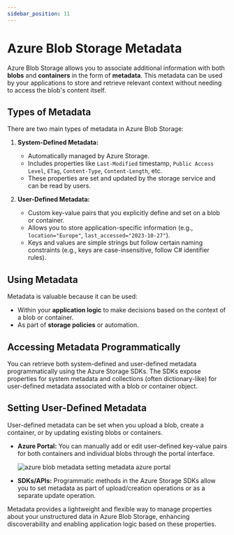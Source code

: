 ```yaml
---
sidebar_position: 11
---
```


# Azure Blob Storage Metadata

Azure Blob Storage allows you to associate additional information with both **blobs** and **containers** in the form of **metadata**. This metadata can be used by your applications to store and retrieve relevant context without needing to access the blob's content itself.

## Types of Metadata

There are two main types of metadata in Azure Blob Storage:

1.  **System-Defined Metadata:**
    *   Automatically managed by Azure Storage.
    *   Includes properties like `Last-Modified` timestamp, `Public Access Level`, `ETag`, `Content-Type`, `Content-Length`, etc.
    *   These properties are set and updated by the storage service and can be read by users.

2.  **User-Defined Metadata:**
    *   Custom key-value pairs that you explicitly define and set on a blob or container.
    *   Allows you to store application-specific information (e.g., `location="Europe"`, `last_accessed="2023-10-27"`).
    *   Keys and values are simple strings but follow certain naming constraints (e.g., keys are case-insensitive, follow C# identifier rules).

## Using Metadata

Metadata is valuable because it can be used:

*   Within your **application logic** to make decisions based on the context of a blob or container.
*   As part of **storage policies** or automation.

## Accessing Metadata Programmatically

You can retrieve both system-defined and user-defined metadata programmatically using the Azure Storage SDKs. The SDKs expose properties for system metadata and collections (often dictionary-like) for user-defined metadata associated with a blob or container object.

## Setting User-Defined Metadata

User-defined metadata can be set when you upload a blob, create a container, or by updating existing blobs or containers.

*   **Azure Portal:** You can manually add or edit user-defined key-value pairs for both containers and individual blobs through the portal interface.

    <div>
        <img src={require('@site/static/img/azure-storage/azure-blob-storage-metadata-seeting-metadata-azure-portal.png').default} alt="azure blob metadata setting metadata azure portal" />
    </div>

*   **SDKs/APIs:** Programmatic methods in the Azure Storage SDKs allow you to set metadata as part of upload/creation operations or as a separate update operation.

Metadata provides a lightweight and flexible way to manage properties about your unstructured data in Azure Blob Storage, enhancing discoverability and enabling application logic based on these properties.